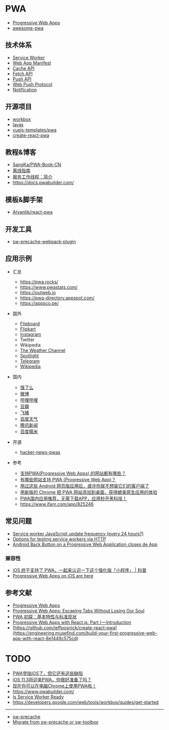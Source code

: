 # PWA

- [Progressive Web Apps](https://developers.google.com/web/progressive-web-apps/)
- [awesome-pwa](https://github.com/hemanth/awesome-pwa)

## 技术体系

- [Service Worker](https://www.w3.org/TR/service-workers/)
- [Web App Manifest](https://w3c.github.io/manifest/)
- [Cache API](https://developer.mozilla.org/zh-CN/docs/Web/API/Cache)
- [Fetch API](https://fetch.spec.whatwg.org/)
- [Push API](https://www.w3.org/TR/push-api/)
- [Web Push Protocol](https://tools.ietf.org/html/draft-ietf-webpush-protocol-12)
- [Notification](https://www.w3.org/TR/notifications/)

## 开源项目

- [workbox](https://github.com/GoogleChrome/workbox)
- [lavas](https://lavas.baidu.com/)
- [vuejs-templates/pwa](https://github.com/vuejs-templates/pwa)
- [create-react-pwa](https://github.com/jeffposnick/create-react-pwa)

## 教程&博客

- [SangKa/PWA-Book-CN](https://github.com/SangKa/PWA-Book-CN)
- [离线指南](https://developers.google.com/web/fundamentals/instant-and-offline/offline-cookbook/#cache-falling-back-to-network)
- [服务工作线程：简介](https://developers.google.com/web/fundamentals/primers/service-workers/#you_need_https)
- https://docs.pwabuilder.com/

## 模板&脚手架

- [Atyantik/react-pwa](https://github.com/Atyantik/react-pwa)

## 开发工具

- [sw-precache-webpack-plugin](https://github.com/goldhand/sw-precache-webpack-plugin)

## 应用示例

- 汇总

    - https://pwa.rocks/
    - https://www.pwastats.com/
    - https://outweb.io
    - https://pwa-directory.appspot.com/
    - https://appsco.pe/

- 国外

    - [Flipboard](https://flipboard.com)
    - [Flipkart](https://www.flipkart.com/)
    - [Instagram](https://www.Instagram.com)
    - Twitter
    - Wikipedia
    - [The Weather Channel](https://weather.com/zh-CN/weather/today/l/CHXX0008:1:CH)
    - [Spotlight](https://spotlight.tooo.io/)
    - [Telegram](https://web.telegram.org/)
    - [Wikipedia](https://wiki-offline.jakearchibald.com)

- 国内

    - [饿了么](https://h5.ele.me/)
    - [微博](https://m.weibo.cn/beta)
    - [哔哩哔哩](https://m.bilibili.com/)
    - [豆瓣](https://m.douban.com/)
    - [飞猪](https://h5.m.taobao.com/trip/home-pwa/index.html)
    - [百度天气](https://weatherpwa.baidu.com/)
    - [腾讯新闻](https://xw.qq.com/)
    - [百度糯米](https://mdianying.baidu.com/)

- 开源

    - [hacker-news-pwas](https://github.com/tastejs/hacker-news-pwas)

- 参考

    - [支持PWA(Progressive Web Apps) 的网站都有哪些？](https://www.zhihu.com/question/265807331)
    - [有哪些网站支持 PWA (Progressive Web App)？](https://www.zhihu.com/question/267536854)
    - [用过这些 Android 网页版应用后，或许你就不想装它们的客户端了](https://sspai.com/post/43656)
    - [用新版的 Chrome 把 PWA 网站添加到桌面，获得媲美原生应用的体验](https://sspai.com/post/43499)
    - [PWA国内应用推荐，无需下载APP，应用秒开黑科技！](https://www.5meng.cc/1017.html/)
    - https://www.ifanr.com/app/825246

## 常见问题

- [Service worker JavaScript update frequency (every 24 hours?)](https://stackoverflow.com/questions/38843970/service-worker-javascript-update-frequency-every-24-hours)
- [Options for testing service workers via HTTP](https://stackoverflow.com/questions/34160509/options-for-testing-service-workers-via-http/34161385#34161385)
- [Android Back Button on a Progressive Web Application closes de App](https://stackoverflow.com/questions/43329654/android-back-button-on-a-progressive-web-application-closes-de-app)

### 兼容性

- [iOS 终于支持了 PWA，一起来认识一下这个强化版「小程序」 | 科普](https://sspai.com/post/44027)
- [Progressive Web Apps on iOS are here](https://medium.com/@firt/progressive-web-apps-on-ios-are-here-d00430dee3a7)

## 参考文献

- [Progressive Web Apps](https://developers.google.com/web/progressive-web-apps/)
- [Progressive Web Apps: Escaping Tabs Without Losing Our Soul](https://infrequently.org/2015/06/progressive-apps-escaping-tabs-without-losing-our-soul/)
- [PWA 初探：基本特性与标准现状](http://harttle.com/2017/01/28/pwa-explore.html)
- [Progressive Web Apps with React.js: Part I — Introduction](https://medium.com/@addyosmani/progressive-web-apps-with-react-js-part-i-introduction-50679aef2b12)
- [https://github.com/jeffposnick/create-react-pwa](https://engineering.musefind.com/build-your-first-progressive-web-app-with-react-8e1449c575cd)

# TODO

- [PWA登陆iOS了，但它还有这些缺陷](http://www.infoq.com/cn/articles/progressive-web-apps-on-ios-are-here)
- [iOS 11.3将迎来PWA，你做好准备了吗？](https://mp.weixin.qq.com/s?__biz=MzUxMzcxMzE5Ng==&mid=2247488120&idx=1&sn=c4e8411b9752b708a2ca6728fe5ab190&chksm=f951a73bce262e2db548337879f1e6c1af39ad6d19a96ee475819de3585d7db1b66303770e24&scene=21#wechat_redirect)
- [现在你可以在电脑Chrome上使用PWA啦！](https://mp.weixin.qq.com/s?__biz=MzUxMzcxMzE5Ng==&mid=2247485449&idx=1&sn=af3c79f7ebd3ed32c809dccfdab28e4e&chksm=f951bd4ace26345cd6fc7c6f805e9df8b2ef713191c7fbc80d5060bce54e61170b3e79be6b19&scene=21#wechat_redirect)
- https://www.pwabuilder.com/
- [Is Service Worker Ready](https://jakearchibald.github.io/isserviceworkerready/)
- https://developers.google.com/web/tools/workbox/guides/get-started

---

- [sw-precache](https://github.com/GoogleChromeLabs/sw-precache)
- [Migrate from sw-precache or sw-toolbox](https://developers.google.com/web/tools/workbox/guides/migrations/migrate-from-sw)
